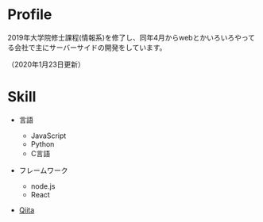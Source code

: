 # Profile

2019年大学院修士課程(情報系)を修了し、同年4月からwebとかいろいろやってる会社で主にサーバーサイドの開発をしています。

（2020年1月23日更新）


# Skill
- 言語
    - JavaScript
    - Python
    - C言語

- フレームワーク
    - node.js
    - React

- [Qiita](https://qiita.com/Ntakato)
